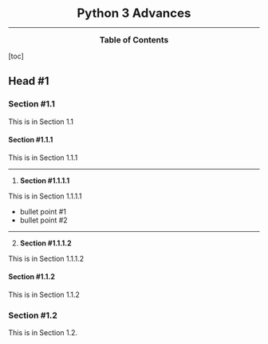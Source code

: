 <center> <font size="5"><b>Python 3 Advances</b></font> </center>

****

<center> <font size="3.5"><b>Table of Contents</b></font> </center>

[toc]

<div style="page-break-after: always;"></div>

## Head #1

### Section #1.1

This is in Section 1.1

#### Section #1.1.1

This is in Section 1.1.1

---

1. **Section #1.1.1.1**

This is in Section 1.1.1.1

* bullet point #1
* bullet point #2

---

2. **Section #1.1.1.2**

This is in Section 1.1.1.2

#### Section #1.1.2

This is in Section 1.1.2

### Section #1.2

This is in Section 1.2.

